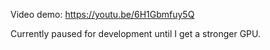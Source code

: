 Video demo: https://youtu.be/6H1Gbmfuy5Q

Currently paused for development until I get a stronger GPU.
